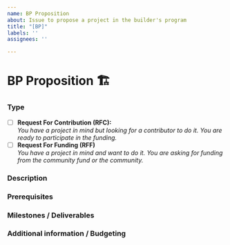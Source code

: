```yaml
---
name: BP Proposition
about: Issue to propose a project in the builder's program
title: "[BP]"
labels: ''
assignees: ''

---
```


# BP Proposition 🏗

### Type
<!--- Check the corresponding type [x] --->
- [ ] **Request For Contribution (RFC):**  
*You have a project in mind but looking for a contributor to do it. You are ready to participate in the funding.*
- [ ] **Request For Funding (RFF)**  
*You have a project in mind and want to do it. You are asking for funding from the community fund or the community.*

### Description
<!--- Describe the project in details, and why you believe is needed for the X-Cash project.--->

### Prerequisites
<!--- Explain the necessary skills needed to successfully complete this task. If you plan to undertake the project you are proposing, you will be expected to give references on why/how you can successfully complete it.--->

### Milestones / Deliverables
<!--- Explain the different steps of the project and the expected timeline. As much as possible, please describe intermediary steps and the list of deliverables. It will help us decide together what we expect as a finished product.--->

### Additional information / Budgeting
<!--- Talk about the expected difficulties that you might encounter, as well as a budgeting and a detailed description of the different expenses to support your application. 
You can either use XCASH or USD, but the USD/XCASH rate will be taken at the beginning of the project. --->
